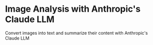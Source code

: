 # Image Analysis with Anthropic's Claude LLM
Convert images into text and summarize their content with Anthropic's Claude LLM


